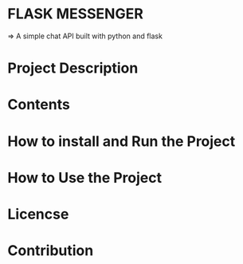 # FLASK MESSENGER 

=> A simple chat API built with python and flask 

# Project Description  


# Contents 

# How to install and Run the Project 

# How to Use the Project 

# Licencse

# Contribution 

